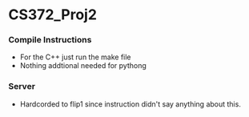 # CS372_Proj2

### Compile Instructions ###

- For the C++ just run the make file
- Nothing addtional needed for pythong

### Server ###

- Hardcorded to flip1 since instruction didn't say anything about this.
